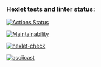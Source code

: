 ### Hexlet tests and linter status:
[![Actions Status](https://github.com/Kos1la/backend-project-46/actions/workflows/hexlet-check.yml/badge.svg)](https://github.com/Kos1la/backend-project-46/actions)

[![Maintainability](https://api.codeclimate.com/v1/badges/108244df960d0abe7e8a/maintainability)](https://codeclimate.com/github/Kos1la/backend-project-46/maintainability)

[![hexlet-check](https://github.com/Kos1la/backend-project-46/actions/workflows/hexlet-check.yml/badge.svg)](https://github.com/Kos1la/backend-project-46/actions/workflows/hexlet-check.yml)

[![asciicast](https://asciinema.org/a/BZ1cQrPxRHpleXpjEDEpgYELP.svg)](https://asciinema.org/a/BZ1cQrPxRHpleXpjEDEpgYELP)

